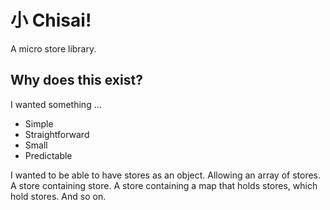 # 小 Chisai!

A micro store library.

## Why does this exist?

I wanted something ...

 * Simple
 * Straightforward
 * Small
 * Predictable

I wanted to be able to have stores as an object. Allowing an array of stores. A store containing store. A store containing a map that holds stores, which hold stores. And so on.
